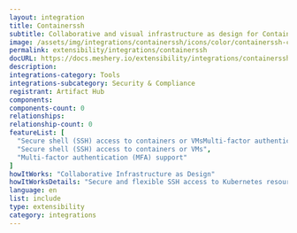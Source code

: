 ```yaml
---
layout: integration
title: Containerssh
subtitle: Collaborative and visual infrastructure as design for Containerssh
image: /assets/img/integrations/containerssh/icons/color/containerssh-color.svg
permalink: extensibility/integrations/containerssh
docURL: https://docs.meshery.io/extensibility/integrations/containerssh
description: 
integrations-category: Tools
integrations-subcategory: Security & Compliance
registrant: Artifact Hub
components: 
components-count: 0
relationships: 
relationship-count: 0
featureList: [
  "Secure shell (SSH) access to containers or VMsMulti-factor authentication (MFA) supportCustomizable authentication and authorizationManages ContainerSSHSecure and flexible SSH access to Kubernetes resources",
  "Secure shell (SSH) access to containers or VMs",
  "Multi-factor authentication (MFA) support"
]
howItWorks: "Collaborative Infrastructure as Design"
howItWorksDetails: "Secure and flexible SSH access to Kubernetes resources"
language: en
list: include
type: extensibility
category: integrations
---
```

